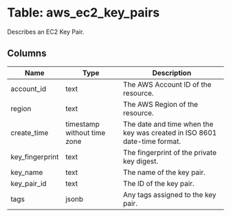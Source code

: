 
# Table: aws_ec2_key_pairs
Describes an EC2 Key Pair.
## Columns
| Name        | Type           | Description  |
| ------------- | ------------- | -----  |
|account_id|text|The AWS Account ID of the resource.|
|region|text|The AWS Region of the resource.|
|create_time|timestamp without time zone|The date and time when the key was created in ISO 8601 date-time format.|
|key_fingerprint|text|The fingerprint of the private key digest.|
|key_name|text|The name of the key pair.|
|key_pair_id|text|The ID of the key pair.|
|tags|jsonb|Any tags assigned to the key pair.|
